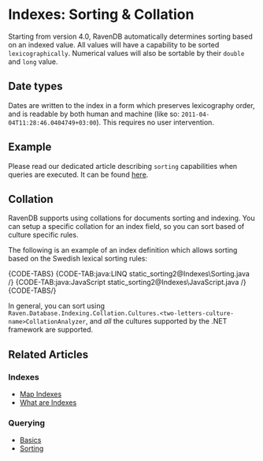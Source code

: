#  Indexes: Sorting & Collation

Starting from version 4.0, RavenDB automatically determines sorting based on an indexed value. All values will have a capability to be sorted `lexicographically`. Numerical values will also be sortable by their `double` and `long` value.

## Date types

Dates are written to the index in a form which preserves lexicography order, and is readable by both human and machine (like so: `2011-04-04T11:28:46.0404749+03:00`). This requires no user intervention.

## Example

Please read our dedicated article describing `sorting` capabilities when queries are executed. It can be found [here](../indexes/querying/sorting).

## Collation

RavenDB supports using collations for documents sorting and indexing. You can setup a specific collation for an index field, so you can sort based of culture specific rules.

The following is an example of an index definition which allows sorting based on the Swedish lexical sorting rules:

{CODE-TABS}
{CODE-TAB:java:LINQ static_sorting2@Indexes\Sorting.java /}
{CODE-TAB:java:JavaScript static_sorting2@Indexes\JavaScript.java /}
{CODE-TABS/}

In general, you can sort using `Raven.Database.Indexing.Collation.Cultures.<two-letters-culture-name>CollationAnalyzer`, and _all_ the cultures supported by the .NET framework are supported.

## Related Articles

### Indexes

- [Map Indexes](../indexes/map-indexes)
- [What are Indexes](../indexes/what-are-indexes)

### Querying

- [Basics](../indexes/querying/query-index)
- [Sorting](../indexes/querying/sorting)
